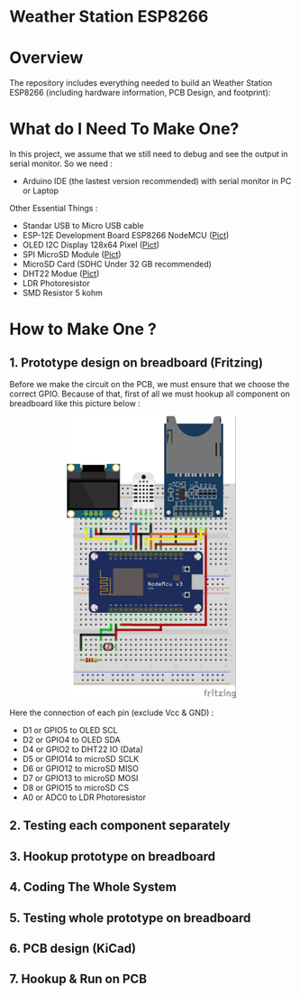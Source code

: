 # Weather Station ESP8266

# Overview
  The repository includes everything needed to build an Weather Station ESP8266 (including hardware information, PCB Design, and footprint):

# What do I Need To Make One?
  In this project, we assume that we still need to debug and see the output in serial monitor. So we need :
- Arduino IDE (the lastest version recommended) with serial monitor in PC or Laptop

Other Essential Things :
- Standar USB to Micro USB cable
- ESP-12E Development Board ESP8266 NodeMCU ([Pict](https://raw.githubusercontent.com/wirahitaputramas/Weather-Station-ESP8266-PT-INTI-Internship/master/images/ESP%2012E%20Development%20Board.jpg "ESP-12E Development Board ESP8266 NodeMCU"))
- OLED I2C Display 128x64 Pixel ([Pict](https://raw.githubusercontent.com/wirahitaputramas/Weather-Station-ESP8266-PT-INTI-Internship/master/images/OLED%20I2C%20Display.jpg "OLED I2C Display 128x64 Pixel"))
- SPI MicroSD Module ([Pict](https://raw.githubusercontent.com/wirahitaputramas/Weather-Station-ESP8266-PT-INTI-Internship/master/images/MicroSD%20Modul.jpg "MicroSD Module"))
- MicroSD Card (SDHC Under 32 GB recommended)
- DHT22 Modue ([Pict](https://raw.githubusercontent.com/wirahitaputramas/Weather-Station-ESP8266-PT-INTI-Internship/master/images/DHT22%20Module.jpgg "DHT22 Module"))
- LDR Photoresistor
- SMD Resistor 5 kohm

# How to Make One ?

## 1. Prototype design on breadboard (Fritzing)
  Before we make the circuit on the PCB, we must ensure that we choose the correct GPIO. Because of that, first of all we must hookup all component on breadboard like this picture below :
<div align="center">
  <img src="images/Weather-Station-V-2.0.jpg" width="300" height="500">
</div>

Here the connection of each pin (exclude Vcc & GND) :
- D1 or GPIO5 to OLED SCL
- D2 or GPIO4 to OLED SDA
- D4 or GPIO2 to DHT22 IO (Data)
- D5 or GPIO14 to microSD SCLK
- D6 or GPIO12 to microSD MISO
- D7 or GPIO13 to microSD MOSI
- D8 or GPIO15 to microSD CS
- A0 or ADC0 to LDR Photoresistor

## 2. Testing each component separately

## 3. Hookup prototype on breadboard

## 4. Coding The Whole System

## 5. Testing whole prototype on breadboard

## 6. PCB design (KiCad)

## 7. Hookup & Run on PCB
